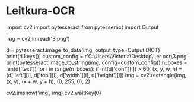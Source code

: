 # Leitkura-OCR
import cv2
import pytesseract
from pytesseract import Output

img = cv2.imread('3.png')

d = pytesseract.image_to_data(img, output_type=Output.DICT)
print(d.keys())
custom_config = r'C:\Users\Victoria\Desktop\Ler ocr\3.png'
print(pytesseract.image_to_string(img, config=custom_config))
n_boxes = len(d['text'])
for i in range(n_boxes):
    if int(d['conf'][i]) > 60:
        (x, y, w, h) = (d['left'][i], d['top'][i], d['width'][i], d['height'][i])
        img = cv2.rectangle(img, (x, y), (x + w, y + h), (0, 255, 0), 2)

cv2.imshow('img', img)
cv2.waitKey(0)
